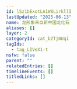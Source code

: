 ```yaml
---
id: lSz1bExotLA1W8LirkllI
lastUpdated: "2025-06-13"
name: 龙形象来自新中国龙化石
aliases: []
layer: 2
categoryId: cat_bZTj0Uqi
tagIds:
  - tag_LIVeX1-t
nsfw: false
parent: ""
relatedEntries: []
timelineEvents: []
titledLinks: []
---
```


